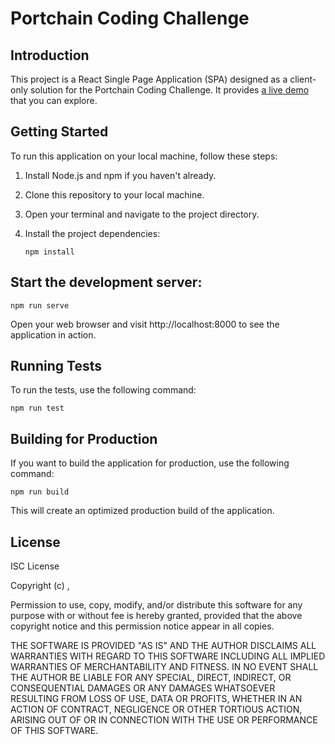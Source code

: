 # Portchain Coding Challenge

## Introduction

This project is a React Single Page Application (SPA) designed as a client-only solution for the Portchain Coding Challenge. It provides [a live demo](https://bacchilu.github.io/portchain-coding-challenge/) that you can explore.

## Getting Started

To run this application on your local machine, follow these steps:

1. Install Node.js and npm if you haven't already.
2. Clone this repository to your local machine.
3. Open your terminal and navigate to the project directory.
4. Install the project dependencies:

    ```
    npm install
    ```

## Start the development server:

    npm run serve

Open your web browser and visit http://localhost:8000 to see the application in action.

## Running Tests

To run the tests, use the following command:

    npm run test

## Building for Production

If you want to build the application for production, use the following command:

    npm run build

This will create an optimized production build of the application.

## License

ISC License

Copyright (c) <year>, <copyright holder>

Permission to use, copy, modify, and/or distribute this software for any purpose with or without fee is hereby granted, provided that the above copyright notice and this permission notice appear in all copies.

THE SOFTWARE IS PROVIDED "AS IS" AND THE AUTHOR DISCLAIMS ALL WARRANTIES WITH REGARD TO THIS SOFTWARE INCLUDING ALL IMPLIED WARRANTIES OF MERCHANTABILITY AND FITNESS. IN NO EVENT SHALL THE AUTHOR BE LIABLE FOR ANY SPECIAL, DIRECT, INDIRECT, OR CONSEQUENTIAL DAMAGES OR ANY DAMAGES WHATSOEVER RESULTING FROM LOSS OF USE, DATA OR PROFITS, WHETHER IN AN ACTION OF CONTRACT, NEGLIGENCE OR OTHER TORTIOUS ACTION, ARISING OUT OF OR IN CONNECTION WITH THE USE OR PERFORMANCE OF THIS SOFTWARE.
